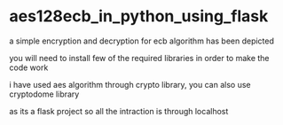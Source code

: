 # aes128ecb_in_python_using_flask

a simple encryption and decryption for ecb algorithm has been depicted

you will need to install few of the required libraries in order to make the code work

i have used aes algorithm through crypto library, you can also use cryptodome library

as its a flask project so all the intraction is through localhost
